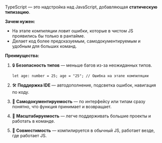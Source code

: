 TypeScript — это надстройка над JavaScript, добавляющая **статическую типизацию**.

**Зачем нужен:**
- На этапе компиляции ловит ошибки, которые в чистом JS проявились бы только в рантайме.
- Делает код более предсказуемым, самодокументируемым и удобным для больших команд.

**Преимущества:**
1. 🔒 **Безопасность типов** — меньше багов из-за неожиданных типов.
    
    `let age: number = 25; age = "25"; // Ошибка на этапе компиляции`
    
2. 🛠 **Поддержка IDE** — автодополнение, подсветка ошибок, навигация по коду.
3. 📄 **Самодокументируемость** — по интерфейсу или типам сразу понятно, что функция принимает и возвращает.
4. 🚀 **Масштабируемость** — легче поддерживать большие проекты и работать в команде.
5. 🔗 **Совместимость** — компилируется в обычный JS, работает везде, где работает JS.